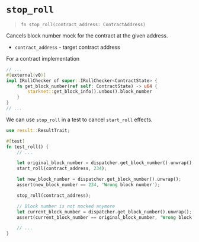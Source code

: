 # `stop_roll`

> `fn stop_roll(contract_address: ContractAddress)`

Cancels block number mock for the contract at the given address.

- `contract_address` - target contract address


For a contract implementation
```rust
// ...
#[external(v0)]
impl IRollChecker of super::IRollChecker<ContractState> {
    fn get_block_number(ref self: ContractState) -> u64 {
        starknet::get_block_info().unbox().block_number
    }
}
// ...
```

We can use `stop_roll` in a test to cancel `start_roll` effects.
```rust
use result::ResultTrait;

#[test]
fn test_roll() {
    // ...

    let original_block_number = dispatcher.get_block_number().unwrap();
    start_roll(contract_address, 234);

    let new_block_number = dispatcher.get_block_number().unwrap();
    assert(new_block_number == 234, 'Wrong block number');

    stop_roll(contract_address);

    // Block number is not mocked anymore
    let current_block_number = dispatcher.get_block_number().unwrap();
    assert(current_block_number == original_block_number, 'Wrong block number');

    // ...
}
```
